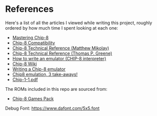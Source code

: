 # References

Here's a list of all the articles I viewed while writing this project, roughly ordered by how much time I spent looking at each one:

- [Mastering Chip-8](http://mattmik.com/files/chip8/mastering/chip8.html)
- [Chip-8 Compatibility](https://gist.github.com/tobiasvl/a0e43bdcd64d9ef6be35f5c67fcff0dd)
- [Chip-8 Technical Reference (Matthew Mikolay)](https://github.com/mattmikolay/chip-8/wiki/CHIP%E2%80%908-Technical-Reference)
- [Chip-8 Technical Reference (Thomas P. Greene)](http://devernay.free.fr/hacks/chip8/C8TECH10.HTM)
- [How to write an emulator (CHIP-8 interpreter)](http://www.multigesture.net/articles/how-to-write-an-emulator-chip-8-interpreter/)
- [Chip-8 Wiki](https://en.wikipedia.org/wiki/CHIP-8)
- [Writing a Chip-8 emulator](https://aymanbagabas.com/2018/09/17/chip-8-emulator.html)
- [Chip8 emulation, 3 take-aways!](https://snoozetime.github.io/2018/11/15/chip8.html)
- [Chip-1-1.pdf](http://chip8.sourceforge.net/chip8-1.1.pdf)

The ROMs included in this repo are sourced from:

- [Chip-8 Games Pack](https://www.zophar.net/pdroms/chip8/chip-8-games-pack.html)

Debug Font: https://www.dafont.com/5x5.font
